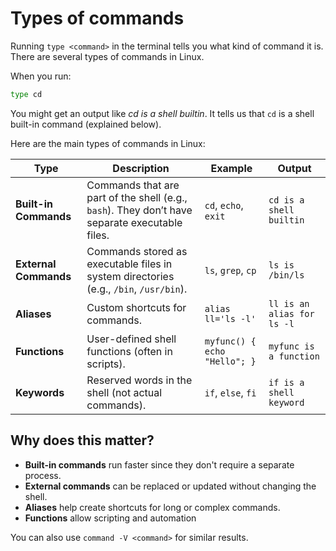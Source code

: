 # Types of commands

Running `type <command>` in the terminal tells you what kind of command it is. There are several types of commands in Linux.

When you run:

```bash
type cd
```

You might get an output like _cd is a shell builtin_. It tells us that `cd` is a shell built-in command (explained below).

Here are the main types of commands in Linux:

| Type                  | Description                                                                                    | Example                      | Output                     |
| --------------------- | ---------------------------------------------------------------------------------------------- | ---------------------------- | -------------------------- |
| **Built-in Commands** | Commands that are part of the shell (e.g., `bash`). They don’t have separate executable files. | `cd`, `echo`, `exit`         | `cd is a shell builtin`    |
| **External Commands** | Commands stored as executable files in system directories (e.g., `/bin`, `/usr/bin`).          | `ls`, `grep`, `cp`           | `ls is /bin/ls`            |
| **Aliases**           | Custom shortcuts for commands.                                                                 | `alias ll='ls -l'`           | `ll is an alias for ls -l` |
| **Functions**         | User-defined shell functions (often in scripts).                                               | `myfunc() { echo "Hello"; }` | `myfunc is a function`     |
| **Keywords**          | Reserved words in the shell (not actual commands).                                             | `if`, `else`, `fi`           | `if is a shell keyword`    |

## Why does this matter?

- **Built-in commands** run faster since they don't require a separate process.
- **External commands** can be replaced or updated without changing the shell.
- **Aliases** help create shortcuts for long or complex commands.
- **Functions** allow scripting and automation

You can also use `command -V <command>` for similar results.

